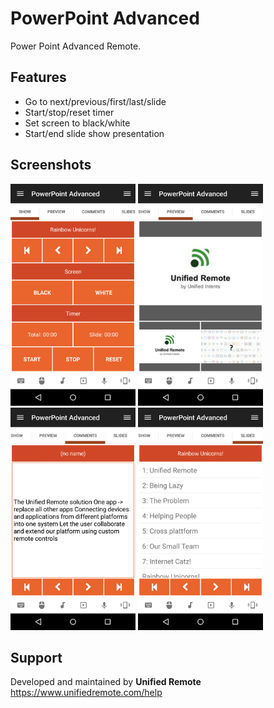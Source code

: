 # PowerPoint Advanced
Power Point Advanced Remote.

## Features
*  Go to next/previous/first/last/slide
*  Start/stop/reset timer
*  Set screen to black/white
*  Start/end slide show presentation

## Screenshots
<img src="screen-tab1.png" width="200" />
<img src="screen-tab2.png" width="200" />  
<img src="screen-tab3.png" width="200" />
<img src="screen-tab4.png" width="200" />

## Support
Developed and maintained by **Unified Remote**  
https://www.unifiedremote.com/help